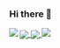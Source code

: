 ### Hi there 👋

<!--
**jo-kwsm/jo-kwsm** is a ✨ _special_ ✨ repository because its `README.md` (this file) appears on your GitHub profile.

Here are some ideas to get you started:

- 🔭 I’m currently working on ...
- 🌱 I’m currently learning ...
- 👯 I’m looking to collaborate on ...
- 🤔 I’m looking for help with ...
- 💬 Ask me about ...
- 📫 How to reach me: ...
- 😄 Pronouns: ...
- ⚡ Fun fact: ...
-->

<a href="https://github.com/jo-kwsm/github-readme-stats">
  <img align="center" src="https://github-readme-stats.vercel.app/api/pin/?username=jo-kwsm&repo=github-readme-stats" />
</a>
<a href="https://github.com/anuraghazra/convoychat">
  <img align="center" src="https://github-readme-stats.vercel.app/api/pin/?username=jo-kwsm&repo=convoychat" />
</a>

<img align="left" src="https://github-readme-stats.jo-kwsm.vercel.app/api?username=jo-kwsm&count_private=true&show_icons=true&theme=highcontrast" />
<img src="https://github-readme-stats.jo-kwsm.vercel.app/api/top-langs/?username=jo-kwsm&hide=jupyter%20notebook&layout=compact&theme=highcontrast" />

